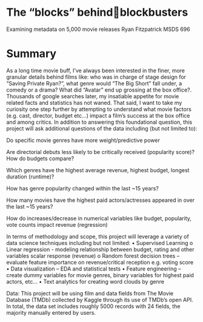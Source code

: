 # The “blocks” behindblockbusters
Examining metadata on 5,000 movie releases
Ryan Fitzpatrick 
MSDS 696

# Summary
As a long time movie buff, I’ve always been interested in the finer, more granular details behind films like: who was in charge of stage design for “Saving Private Ryan?”, what genre would “The Big Short” fall under, a comedy or a drama? What did “Avatar” end up grossing at the box office?.  Thousands of google searches later, my insatiable appetite for movie related facts and statistics has not waned.  That said, I want to take my curiosity one step further by attempting to understand what movie factors (e.g. cast, director, budget etc…) impact a film’s success at the box office and among critics. In addition to answering this foundational question, this project will ask additional questions of the data including (but not limited to): 

Do specific movie genres have more weight/predictive power

Are directorial debuts less likely to be critically received (popularity score)? How do budgets compare?

Which genres have the highest average revenue, highest budget, longest duration (runtime)?

How has genre popularity changed within the last ~15 years?

How many movies have the highest paid actors/actresses appeared in over the last ~15 years?

How do increases/decrease in numerical variables like budget, popularity, vote counts impact revenue (regression)


In terms of methodology and scope, this project will leverage a variety of data science techniques including but not limited:
•	Supervised Learning
o	  Linear regression - modeling relationship between budget, rating and other variables scalar response (revenue)
o	  Random forest decision trees – evaluate feature importance on revenue/critical reception e.g. voting score
•	Data visualization – EDA and statistical tests
•	Feature engineering – create dummy variables for movie genres, binary variables for highest paid actors, etc…
•	Text analytics for creating word clouds by genre


Data: 
This project will be using film and data fields from The Movie Database (TMDb) collected by Kaggle through its use of TMDb’s open API. In total, the data set includes roughly 5000 records with 24 fields, the majority manually entered by users. 



